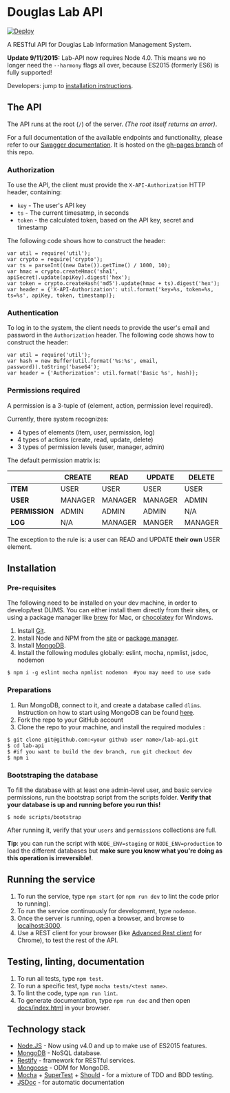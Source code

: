 # Douglas Lab API

[![Deploy](https://www.herokucdn.com/deploy/button.png)](https://heroku.com/deploy?template=https://github.com/douglaslab/lab-api)

A RESTful API for Douglas Lab Information Management System.

**Update 9/11/2015:** Lab-API now requires Node 4.0. This means we no longer need the `--harmony` flags all over, because ES2015 (formerly ES6) is fully supported!

Developers: jump to [installation instructions](#installation).

## The API

The API runs at the root (`/`) of the server. *(The root itself returns an error)*.

For a full documentation of the available endpoints and functionality, please refer to our [Swagger documentation](http://douglaslab.github.io/lab-api/). It is hosted on the [gh-pages branch](https://github.com/douglaslab/lab-api/tree/gh-pages) of this repo.

### Authorization

To use the API, the client must provide the `X-API-Authorization` HTTP header, containing:
- `key` - The user's API key
- `ts` - The current timesatmp, in seconds
- `token` - the calculated token, based on the API key, secret and timestamp

The following code shows how to construct the header:

```node
var util = require('util');
var crypto = require('crypto');
var ts = parseInt((new Date()).getTime() / 1000, 10);
var hmac = crypto.createHmac('sha1', apiSecret).update(apiKey).digest('hex');
var token = crypto.createHash('md5').update(hmac + ts).digest('hex');
var header = {'X-API-Authorization': util.format('key=%s, token=%s, ts=%s', apiKey, token, timestamp)};
```

### Authentication

To log in to the system, the client needs to provide the user's email and password in the `Authorization` header.
The following code shows how to construct the header:

```node
var util = require('util');
var hash = new Buffer(util.format('%s:%s', email, password)).toString('base64');
var header = {'Authorization': util.format('Basic %s', hash)};
```

### Permissions required

A permission is a 3-tuple of {element, action, permission level required}.

Currently, there system recognizes:
- 4 types of elements (item, user, permission, log)
- 4 types of actions (create, read, update, delete)
- 3 types of permission levels (user, manager, admin)

The default permission matrix is:

|                | CREATE   | READ    | UPDATE  | DELETE  |
|----------------|----------|---------|---------|---------|
| **ITEM**       | USER     | USER    | USER    | USER    |
| **USER**       | MANAGER  | MANAGER | MANAGER | ADMIN   |
| **PERMISSION** | ADMIN    | ADMIN   | ADMIN   | N/A     |
| **LOG**        | N/A      | MANAGER | MANGER  | MANAGER |

The exception to the rule is: a user can READ and UPDATE **their own** USER element.

## Installation

### Pre-requisites

The following need to be installed on your dev machine, in order to develop/test DLIMS.
You can either install them directly from their sites, or using a package manager like [brew](http://brew.sh/) for Mac, or [chocolatey](https://chocolatey.org/) for Windows.

1. Install [Git](http://git-scm.com/downloads).
1. Install Node and NPM from the [site](https://nodejs.org/download/) or [package manager](https://github.com/joyent/node/wiki/Installing-Node.js-via-package-manager).
1. Install [MongoDB](http://www.mongodb.org/downloads).
1. Install the following modules globally: eslint, mocha, npmlist, jsdoc, nodemon
```console
$ npm i -g eslint mocha npmlist nodemon  #you may need to use sudo
```

### Preparations

1. Run MongoDB, connect to it, and create a database called `dlims`.
Instruction on how to start using MongoDB can be found [here](http://docs.mongodb.org/getting-started/node/introduction/).
1. Fork the repo to your GitHub account
1. Clone the repo to your machine, and install the required modules :
```console
$ git clone git@github.com:<your github user name>/lab-api.git
$ cd lab-api
$ #if you want to build the dev branch, run git checkout dev
$ npm i
```

### Bootstraping the database

To fill the database with at least one admin-level user, and basic service permissions, run the bootstrap script from the scripts folder.
**Verify that your database is up and running before you run this!**

```console
$ node scripts/bootstrap
```

After running it, verify that your `users` and `permissions` collections are full.

**Tip**: you can run the script with `NODE_ENV=staging` or `NODE_ENV=production` to load the different databases but **make sure you know what you're doing as this operation is irreversible!**.

## Running the service

1. To run the service, type `npm start` (or `npm run dev` to lint the code prior to running).
1. To run the service continuously for development, type `nodemon`.
1. Once the server is running, open a browser, and browse to [localhost:3000](http://localhost:3000).
1. Use a REST client for your browser (like [Advanced Rest client](https://chrome.google.com/webstore/detail/advanced-rest-client/hgmloofddffdnphfgcellkdfbfbjeloo/reviews?hl=en-US) for Chrome), to test the rest of the API.

## Testing, linting, documentation

1. To run all tests, type `npm test`.
1. To run a specific test, type `mocha tests/<test name>`.
1. To lint the code, type `npm run lint`.
1. To generate documentation, type `npm run doc` and then open [docs/index.html](./docs/index.html) in your browser.

## Technology stack

- [Node.JS](https://nodejs.org/) - Now using v4.0 and up to make use of ES2015 features.
- [MongoDB](https://www.mongodb.org/) - NoSQL database.
- [Restify](http://mcavage.me/node-restify/) - framework for RESTful services.
- [Mongoose](http://mongoosejs.com/index.html) - ODM for MongoDB.
- [Mocha](http://mochajs.org) + [SuperTest](https://www.npmjs.com/package/supertest) + [Should](https://www.npmjs.com/package/should) - for a mixture of TDD and BDD testing.
- [JSDoc](http://usejsdoc.org/) - for automatic documentation
